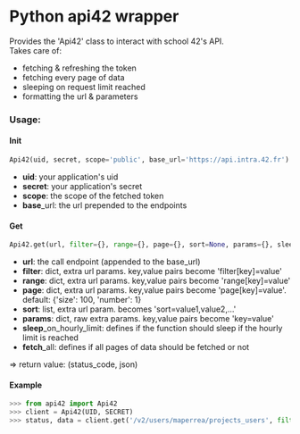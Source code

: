 # Python api42 wrapper

Provides the 'Api42' class to interact with school 42's API. \
Takes care of:
* fetching & refreshing the token
* fetching every page of data
* sleeping on request limit reached
* formatting the url & parameters

### Usage:

#### Init

```python
Api42(uid, secret, scope='public', base_url='https://api.intra.42.fr')
```
- **uid**: your application's uid
- **secret**: your application's secret
- **scope**: the scope of the fetched token
- **base**\_url: the url prepended to the endpoints

#### Get

```python
Api42.get(url, filter={}, range={}, page={}, sort=None, params={}, sleep_on_hourly_limit=False, fetch_all=True)
```

- **url**: the call endpoint (appended to the base\_url)
- **filter**: dict, extra url params. key,value pairs become 'filter[key]=value'
- **range**: dict, extra url params. key,value pairs become 'range[key]=value'
- **page**: dict, extra url params. key,value pairs become 'page[key]=value'. default: {'size': 100, 'number': 1}
- **sort**: list, extra url param. becomes 'sort=value1,value2,...'
- **params**: dict, raw extra params. key,value pairs become 'key=value'
- **sleep**\_on\_hourly\_limit: defines if the function should sleep if the hourly limit is reached
- **fetch**\_all: defines if all pages of data should be fetched or not

=> return value: (status\_code, json)

#### Example

```python
>>> from api42 import Api42
>>> client = Api42(UID, SECRET)
>>> status, data = client.get('/v2/users/maperrea/projects_users', filter={'status': 'finished', 'occurence': 0})
```
